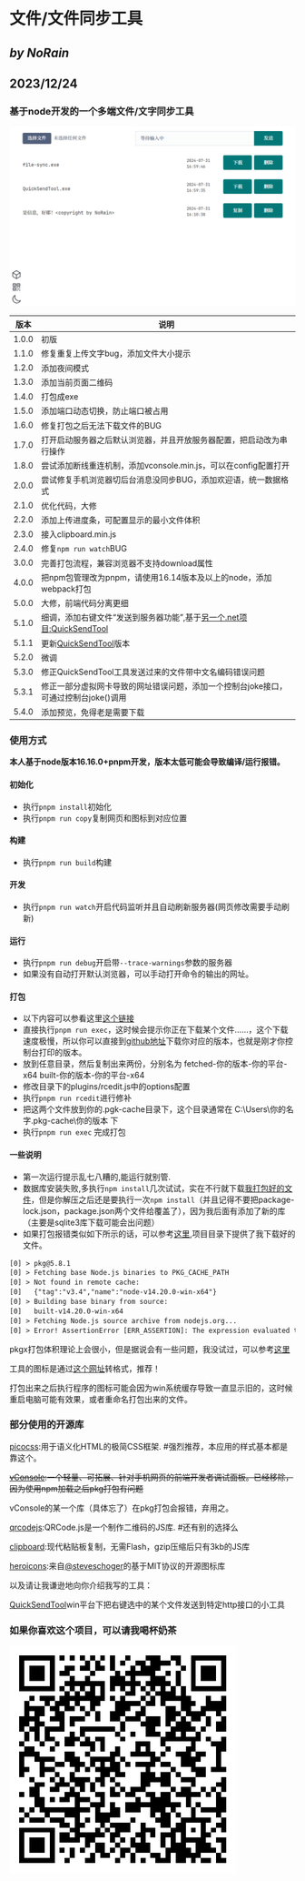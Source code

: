 # 文件/文件同步工具

## *by NoRain*

## 2023/12/24

### 基于node开发的一个多端文件/文字同步工具

![screenshot](screenshot.png)

|版本|说明|
|---|---|
|1.0.0|初版|
|1.1.0|修复重复上传文字bug，添加文件大小提示|
|1.2.0|添加夜间模式|
|1.3.0|添加当前页面二维码|
|1.4.0|打包成exe|
|1.5.0|添加端口动态切换，防止端口被占用|
|1.6.0|修复打包之后无法下载文件的BUG|
|1.7.0|打开启动服务器之后默认浏览器，并且开放服务器配置，把启动改为串行操作|
|1.8.0|尝试添加断线重连机制，添加vconsole.min.js，可以在config配置打开|
|2.0.0|尝试修复手机浏览器切后台消息没同步BUG，添加欢迎语，统一数据格式|
|2.1.0|优化代码，大修|
|2.2.0|添加上传进度条，可配置显示的最小文件体积|
|2.3.0|接入clipboard.min.js|
|2.4.0|修复```npm run watch```BUG|
|3.0.0|完善打包流程，兼容浏览器不支持download属性|
|4.0.0|把npm包管理改为pnpm，请使用16.14版本及以上的node，添加webpack打包|
|5.0.0|大修，前端代码分离更细|
|5.1.0|细调，添加右键文件“发送到服务器功能”,基于[另一个.net项目:QuickSendTool](https://github.com/NoRainLand/QuickSendTool)|
|5.1.1|更新[QuickSendTool](https://github.com/NoRainLand/QuickSendTool)版本|
|5.2.0|微调|
|5.3.0|修正QuickSendTool工具发送过来的文件带中文名编码错误问题|
|5.3.1|修正一部分虚拟网卡导致的网址错误问题，添加一个控制台joke接口，可通过控制台joke()调用|
|5.4.0|添加预览，免得老是需要下载|

### 使用方式

**本人基于node版本16.16.0+pnpm开发，版本太低可能会导致编译/运行报错。**

#### 初始化

- 执行```pnpm install```初始化
- 执行```pnpm run copy```复制网页和图标到对应位置

#### 构建

- 执行```pnpm run build```构建

#### 开发

- 执行```pnpm run watch```开启代码监听并且自动刷新服务器(网页修改需要手动刷新)

#### 运行

- 执行```pnpm run debug```开启带```--trace-warnings```参数的服务器
- 如果没有自动打开默认浏览器，可以手动打开命令的输出的网址。

#### 打包

- 以下内容可以参看这里[这个链接](https://blog.csdn.net/weixin_68397463/article/details/132533284)
- 直接执行```pnpm run exec```，这时候会提示你正在下载某个文件……，这个下载速度极慢，所以你可以直接到[github地址](https://github.com/vercel/pkg-fetch/releases)下载你对应的版本，也就是刚才你控制台打印的版本。
- 放到任意目录，然后复制出来两份，分别名为 fetched-你的版本-你的平台-x64  built-你的版本-你的平台-x64
- 修改目录下的plugins/rcedit.js中的options配置
- 执行```pnpm run rcedit```进行修补
- 把这两个文件放到你的.pgk-cache目录下，这个目录通常在 C:\Users\你的名字\.pkg-cache\你的版本 下
- 执行```pnpm run exec``` 完成打包

#### 一些说明

- 第一次运行提示乱七八糟的,能运行就别管.
- 数据库安装失败,多执行```npm install```几次试试，实在不行就下载[我打包好的文件](https://github.com/NoRainLand/filesync/releases/tag/untagged-effc87f7dee701d8da7f)，但是你解压之后还是要执行一次```npm install```（并且记得不要把package-lock.json，package.json两个文件给覆盖了），因为我后面有添加了新的库（主要是sqlite3库下载可能会出问题）
- 如果打包报错类似如下所示的话，可以参考[这里](https://segmentfault.com/a/1190000041958374),项目目录下提供了我下载好的文件。

```txt
[0] > pkg@5.8.1
[0] > Fetching base Node.js binaries to PKG_CACHE_PATH
[0] > Not found in remote cache:
[0]   {"tag":"v3.4","name":"node-v14.20.0-win-x64"}
[0] > Building base binary from source:
[0]   built-v14.20.0-win-x64
[0] > Fetching Node.js source archive from nodejs.org...
[0] > Error! AssertionError [ERR_ASSERTION]: The expression evaluated to a falsy value:
```

pkgx打包体积理论上会很小，但是据说会有一些问题，我没试过，可以参考[这里](https://bjun.tech/blog/xphp/225)

工具的图标是通过[这个网址](https://cn.pic2ico.com/)转格式，推荐！

打包出来之后执行程序的图标可能会因为win系统缓存导致一直显示旧的，这时候重启电脑可能有效果，或者重命名打包出来的文件。

### 部分使用的开源库

[picocss](https://picocss.com/):用于语义化HTML的极简CSS框架. #强烈推荐，本应用的样式基本都是靠这个。

~~[vConsole](https://github.com/Tencent/vConsole):一个轻量、可拓展、针对手机网页的前端开发者调试面板。已经移除，因为使用npm加载之后pkg打包有问题~~

vConsole的某一个库（具体忘了）在pkg打包会报错，弃用之。

[qrcodejs](https://github.com/davidshimjs/qrcodejs):QRCode.js是一个制作二维码的JS库. #还有别的选择么

[clipboard](https://github.com/zenorocha/clipboard.js):现代粘贴板复制，无需Flash，gzip压缩后只有3kb的JS库

[heroicons](https://heroicons.dev/):来自[@steveschoger](https://twitter.com/steveschoger)的基于MIT协议的开源图标库

以及请让我谦逊地向你介绍我写的工具：

[QuickSendTool](https://github.com/NoRainLand/QuickSendTool)win平台下把右键选中的某个文件发送到特定http接口的小工具

### 如果你喜欢这个项目，可以请我喝杯奶茶

![joke](joke.png)
